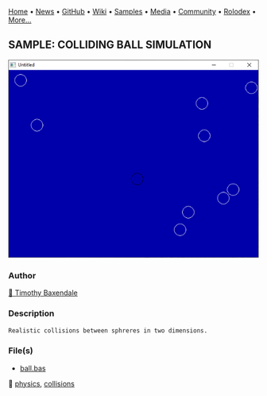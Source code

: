 [Home](https://qb64.com) • [News](../../news.md) • [GitHub](../../github.md) • [Wiki](../../wiki.md) • [Samples](../../samples.md) • [Media](../../media.md) • [Community](../../community.md) • [Rolodex](../../rolodex.md) • [More...](../../more.md)

## SAMPLE: COLLIDING BALL SIMULATION

![screenshot.png](img/screenshot.png)

### Author

[🐝 Timothy Baxendale](../timothy-baxendale.md) 

### Description

```text
Realistic collisions between sphreres in two dimensions.
```

### File(s)

* [ball.bas](src/ball.bas)

🔗 [physics](../physics.md), [collisions](../collisions.md)
